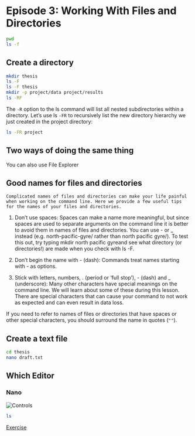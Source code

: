 # Episode 3: Working With Files and Directories

```bash
pwd
ls -f
```

## Create a directory
```bash
mkdir thesis
ls -F
ls -F thesis
mkdir -p project/data project/results
ls -RF
```
The ```-R``` option to the ls command will list all nested subdirectories within a directory. Let’s use ls ```-FR``` to recursively list the new directory hierarchy we just created in the project directory:
```bash
ls -FR project
```
## Two ways of doing the same thing

You can also use File Explorer 

## Good names for files and directories

    Complicated names of files and directories can make your life painful when working on the command line. Here we provide a few useful tips for the names of your files and directories.

1. Don’t use spaces: Spaces can make a name more meaningful, but since spaces are used to separate arguments on the command line it is better to avoid them in names of files and directories. You can use - or _ instead (e.g. north-pacific-gyre/ rather than north pacific gyre/). To test this out, try typing mkdir north pacific gyreand see what directory (or directories!) are made when you check with ls -F.

1. Don’t begin the name with - (dash): Commands treat names starting with - as options.

1. Stick with letters, numbers, . (period or ‘full stop’), - (dash) and _ (underscore): Many other characters have special meanings on the command line. We will learn about some of these during this lesson. There are special characters that can cause your command to not work as expected and can even result in data loss.

If you need to refer to names of files or directories that have spaces or other special characters, you should surround the name in quotes (```""```).

## Create a text file
```bash
cd thesis
nano draft.txt
```

## Which Editor
### Nano
![Controls](https://newcastlerse-training.github.io/carpentries-unix-exercises/fig/controls.PNG)

```bash
ls
```
[Exercise](expisode3_ex1.md)
